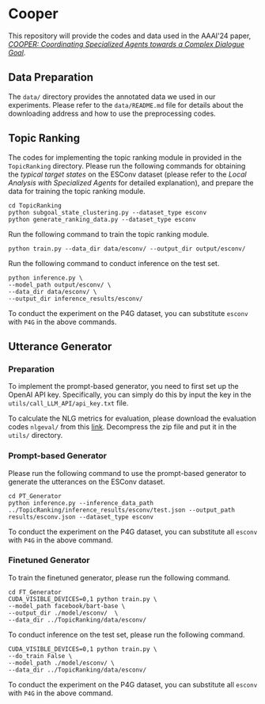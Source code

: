 # Cooper
This repository will provide the codes and data used in the AAAI'24 paper, [*COOPER: Coordinating Specialized Agents towards a Complex Dialogue Goal*](https://arxiv.org/pdf/2312.11792.pdf).

## Data Preparation
The ``data/`` directory provides the annotated data we used in our experiments. Please refer to the ``data/README.md`` file for details about the downloading address and how to use the preprocessing codes.

## Topic Ranking
The codes for implementing the topic ranking module in provided in the ``TopicRanking`` directory. Please run the following commands for obtaining the *typical target states*  on the ESConv dataset (please refer to the *Local Analysis with Specialized Agents* for detailed explanation), and prepare the data for training the topic ranking module.
```
cd TopicRanking
python subgoal_state_clustering.py --dataset_type esconv
python generate_ranking_data.py --dataset_type esconv
```
Run the following command to train the topic ranking module.
```
python train.py --data_dir data/esconv/ --output_dir output/esconv/
```
Run the following command to conduct inference on the test set.
```
python inference.py \
--model_path output/esconv/ \
--data_dir data/esconv/ \
--output_dir inference_results/esconv/
```
To conduct the experiment on the P4G dataset, you can substitute ``esconv`` with ``P4G`` in the above commands.


## Utterance Generator

### Preparation
To implement the prompt-based generator, you need to first set up the OpenAI API key. Specifically, you can simply do this by input the key in the ``utils/call_LLM_API/api_key.txt`` file.

To calculate the NLG metrics for evaluation, please download the evaluation codes ``nlgeval/`` from this [link](https://drive.google.com/file/d/1SjKkmuP5xo1Pfsfpjup61L1_UYKXiNFz/view?usp=sharing). Decompress the zip file and put it in the ``utils/`` directory.

### Prompt-based Generator
Please run the following command to use the prompt-based generator to generate the utterances on the ESConv dataset.
``` 
cd PT_Generator
python inference.py --inference_data_path ../TopicRanking/inference_results/esconv/test.json --output_path results/esconv.json --dataset_type esconv
```
To conduct the experiment on the P4G dataset, you can substitute all ``esconv`` with ``P4G`` in the above command.

### Finetuned Generator
To train the finetuned generator, please run the following command.
```
cd FT_Generator
CUDA_VISIBLE_DEVICES=0,1 python train.py \
--model_path facebook/bart-base \
--output_dir ./model/esconv/  \
--data_dir ../TopicRanking/data/esconv/
```
To conduct inference on the test set, please run the following command.
```
CUDA_VISIBLE_DEVICES=0,1 python train.py \
--do_train False \
--model_path ./model/esconv/ \
--data_dir ../TopicRanking/data/esconv/
```
To conduct the experiment on the P4G dataset, you can substitute all ``esconv`` with ``P4G`` in the above command.

